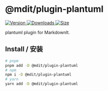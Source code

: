 # @mdit/plugin-plantuml

[![Version](https://img.shields.io/npm/v/@mdit/plugin-plantuml.svg?style=flat-square&logo=npm) ![Downloads](https://img.shields.io/npm/dm/@mdit/plugin-plantuml.svg?style=flat-square&logo=npm) ![Size](https://img.shields.io/bundlephobia/min/@mdit/plugin-plantuml?style=flat-square&logo=npm)](https://www.npmjs.com/package/@mdit/plugin-plantuml)

plantuml plugin for MarkdownIt.

## Install / 安装

```bash
# pnpm
pnpm add -D @mdit/plugin-plantuml
# npm
npm i -D @mdit/plugin-plantuml
# yarn
yarn add -D @mdit/plugin-plantuml
```
